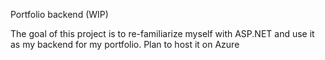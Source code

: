 Portfolio backend (WIP)

The goal of this project is to re-familiarize myself with ASP.NET and use it as my backend for my portfolio. 
Plan to host it on Azure
